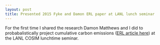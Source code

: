 ```yaml
---
layout: post
title: Presented 2015 Fyke and Damon ERL paper at LANL lunch seminar
---
```


For the first time I shared the research Damon Matthews and I did to probabalistically project cumulative carbon emissions ([ERL article here](http://iopscience.iop.org/article/10.1088/1748-9326/10/11/115007/meta;jsessionid=BC5258137ABA9D8AB2E919C26E22FC9B.c1.iopscience.cld.iop.org)) at the LANL COSIM lunchtime seminar.
